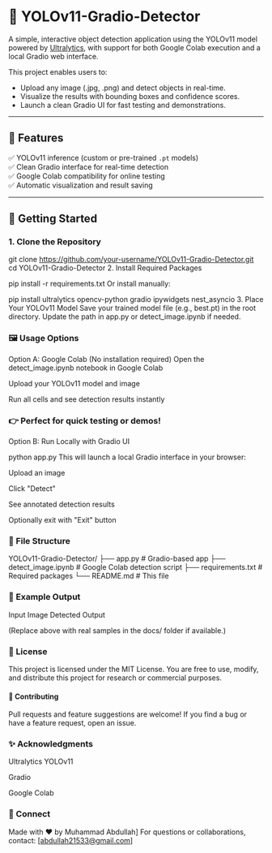 

# 🧠 YOLOv11-Gradio-Detector

A simple, interactive object detection application using the YOLOv11 model powered by [Ultralytics](https://github.com/ultralytics/ultralytics), with support for both Google Colab execution and a local Gradio web interface.

This project enables users to:
- Upload any image (.jpg, .png) and detect objects in real-time.
- Visualize the results with bounding boxes and confidence scores.
- Launch a clean Gradio UI for fast testing and demonstrations.

---

## 🔧 Features

✅ YOLOv11 inference (custom or pre-trained `.pt` models)  
✅ Clean Gradio interface for real-time detection  
✅ Google Colab compatibility for online testing  
✅ Automatic visualization and result saving  

---

## 🚀 Getting Started

### 1. Clone the Repository

git clone https://github.com/your-username/YOLOv11-Gradio-Detector.git
cd YOLOv11-Gradio-Detector
2. Install Required Packages

pip install -r requirements.txt
Or install manually:


pip install ultralytics opencv-python gradio ipywidgets nest_asyncio
3. Place Your YOLOv11 Model
Save your trained model file (e.g., best.pt) in the root directory.
Update the path in app.py or detect_image.ipynb if needed.

### 🖼️ Usage Options
Option A: Google Colab (No installation required)
Open the detect_image.ipynb notebook in Google Colab

Upload your YOLOv11 model and image

Run all cells and see detection results instantly

### 👉 Perfect for quick testing or demos!

Option B: Run Locally with Gradio UI

python app.py
This will launch a local Gradio interface in your browser:

Upload an image

Click "Detect"

See annotated detection results

Optionally exit with "Exit" button

### 📁 File Structure

YOLOv11-Gradio-Detector/
├── app.py                # Gradio-based app
├── detect_image.ipynb    # Google Colab detection script
├── requirements.txt      # Required packages
└── README.md             # This file
### 🧪 Example Output
Input Image	Detected Output

(Replace above with real samples in the docs/ folder if available.)

### 📄 License
This project is licensed under the MIT License.
You are free to use, modify, and distribute this project for research or commercial purposes.

#### 🤝 Contributing
Pull requests and feature suggestions are welcome!
If you find a bug or have a feature request, open an issue.

### ✨ Acknowledgments
Ultralytics YOLOv11

Gradio

Google Colab

### 🔗 Connect
Made with ❤️ by Muhammad Abdullah]
For questions or collaborations, contact: [abdullah21533@gmail.com]
